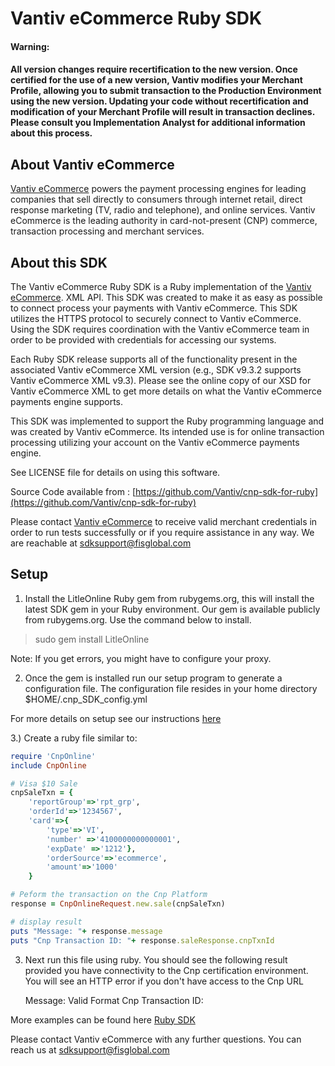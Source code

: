Vantiv eCommerce Ruby SDK 
=====================
#### Warning:
#### All version changes require recertification to the new version. Once certified for the use of a new version, Vantiv modifies your Merchant Profile, allowing you to submit transaction to the Production Environment using the new version. Updating your code without recertification and modification of your Merchant Profile will result in transaction declines. Please consult you Implementation Analyst for additional information about this process.
About Vantiv eCommerce
------------
[Vantiv eCommerce](http://www.vantiv.com) powers the payment processing engines for leading companies that sell directly to consumers through  internet retail, direct response marketing (TV, radio and telephone), and online services. Vantiv eCommerce is the leading authority in card-not-present (CNP) commerce, transaction processing and merchant services.


About this SDK
--------------
The Vantiv eCommerce Ruby SDK is a Ruby implementation of the [Vantiv eCommerce](http://www.vantiv.com). XML API. This SDK was created to make it as easy as possible to connect process your payments with Vantiv eCommerce.  This SDK utilizes  the HTTPS protocol to securely connect to Vantiv eCommerce.  Using the SDK requires coordination with the Vantiv eCommerce team in order to be provided with credentials for accessing our systems.

Each Ruby SDK release supports all of the functionality present in the associated Vantiv eCommerce XML version (e.g., SDK v9.3.2 supports Vantiv eCommerce XML v9.3). Please see the online copy of our XSD for Vantiv eCommerce XML to get more details on what the Vantiv eCommerce payments engine supports.

This SDK was implemented to support the Ruby programming language and was created by Vantiv eCommerce. Its intended use is for online transaction processing utilizing your account on the Vantiv eCommerce payments engine.

See LICENSE file for details on using this software.

Source Code available from : [https://github.com/Vantiv/cnp-sdk-for-ruby](https://github.com/Vantiv/cnp-sdk-for-ruby)

Please contact [Vantiv eCommerce](http://www.vantiv.com) to receive valid merchant credentials in order to run tests successfully or if you require assistance in any way. We are reachable at sdksupport@fisglobal.com

Setup
-----

1) Install the LitleOnline Ruby gem from rubygems.org, this will install the latest SDK gem in your Ruby environment.
Our gem is available publicly from rubygems.org.  Use the command below to install.

>sudo gem install LitleOnline

Note: If you get errors, you might have to configure your proxy.

2) Once the gem is installed run our setup program to generate a configuration file.  The configuration file resides in your home directory
$HOME/.cnp_SDK_config.yml

For more details on setup see our instructions [here](https://github.com/Vantiv/cnp-sdk-for-ruby/blob/master/SETUP.md)

3.) Create a ruby file similar to:  

```ruby
require 'CnpOnline'
include CnpOnline

# Visa $10 Sale
cnpSaleTxn = {
    'reportGroup'=>'rpt_grp',
    'orderId'=>'1234567',
    'card'=>{
        'type'=>'VI',
        'number' =>'4100000000000001',
        'expDate' =>'1212'},
        'orderSource'=>'ecommerce',
        'amount'=>'1000'
    }

# Peform the transaction on the Cnp Platform
response = CnpOnlineRequest.new.sale(cnpSaleTxn)

# display result
puts "Message: "+ response.message
puts "Cnp Transaction ID: "+ response.saleResponse.cnpTxnId
```

3) Next run this file using ruby. You should see the following result provided you have connectivity to the Cnp certification environment.  You will see an HTTP error if you don't have access to the Cnp URL

    Message: Valid Format
    Cnp Transaction ID: <your-numeric-cnp-txn-id>
 
More examples can be found here [Ruby SDK](https://vantiv.github.io/ruby/#gettingStarted)

Please contact Vantiv eCommerce with any further questions. You can reach us at sdksupport@fisglobal.com
